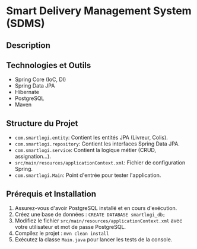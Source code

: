 # Smart Delivery Management System (SDMS)

## Description
## Technologies et Outils
* Spring Core (IoC, DI)
* Spring Data JPA
* Hibernate
* PostgreSQL
* Maven

## Structure du Projet
* `com.smartlogi.entity`: Contient les entités JPA (Livreur, Colis).
* `com.smartlogi.repository`: Contient les interfaces Spring Data JPA.
* `com.smartlogi.service`: Contient la logique métier (CRUD, assignation...).
* `src/main/resources/applicationContext.xml`: Fichier de configuration Spring.
* `com.smartlogi.Main`: Point d'entrée pour tester l'application.

## Prérequis et Installation
1.  Assurez-vous d'avoir PostgreSQL installé et en cours d'exécution.
2.  Créez une base de données : `CREATE DATABASE smartlogi_db;`
3.  Modifiez le fichier `src/main/resources/applicationContext.xml` avec votre utilisateur et mot de passe PostgreSQL.
4.  Compilez le projet : `mvn clean install`
5.  Exécutez la classe `Main.java` pour lancer les tests de la console.